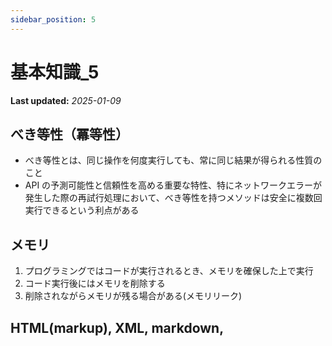 ```yaml
---
sidebar_position: 5
---
```


# 基本知識_5

**Last updated:** _2025-01-09_

## べき等性（冪等性）

- べき等性とは、同じ操作を何度実行しても、常に同じ結果が得られる性質のこと
- API の予測可能性と信頼性を高める重要な特性、特にネットワークエラーが発生した際の再試行処理において、べき等性を持つメソッドは安全に複数回実行できるという利点がある

## メモリ

1. プログラミングではコードが実行されるとき、メモリを確保した上で実行
2. コード実行後にはメモリを削除する
3. 削除されながらメモリが残る場合がある(メモリリーク)


## HTML(markup), XML, markdown,